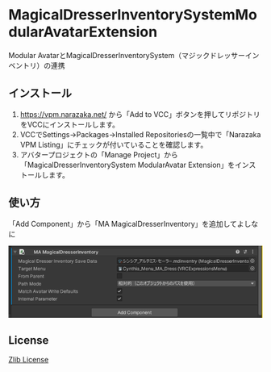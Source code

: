 # MagicalDresserInventorySystemModularAvatarExtension

Modular AvatarとMagicalDresserInventorySystem（マジックドレッサーインベントリ）の連携

## インストール

1. https://vpm.narazaka.net/ から「Add to VCC」ボタンを押してリポジトリをVCCにインストールします。
2. VCCでSettings→Packages→Installed Repositoriesの一覧中で「Narazaka VPM Listing」にチェックが付いていることを確認します。
3. アバタープロジェクトの「Manage Project」から「MagicalDresserInventorySystem ModularAvatar Extension」をインストールします。

## 使い方

「Add Component」から「MA MagicalDresserInventory」を追加してよしなに

![screenshot](MAMDI.png)

## License

[Zlib License](LICENSE.txt)
